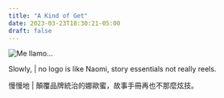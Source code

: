 ```yaml
---
title: "A Kind of Get"
date: 2023-03-23T18:30:21-05:00
draft: false
---
```


![Me llamo...](../img/P_20230324_090312.jpg "Sockets")

Slowly, | no logo is like Naomi, story essentials not really reels.

慢慢地 | 顛覆品牌統治的娜歐蜜，故事手冊再也不那麼炫技。



